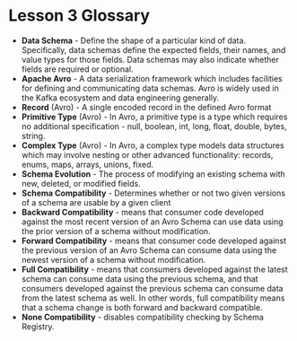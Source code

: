# Lesson 3 Glossary
* **Data Schema** - Define the shape of a particular kind of data. Specifically, data schemas define the expected fields, their names, and value types for those fields. Data schemas may also indicate whether fields are required or optional.
* **Apache Avro** - A data serialization framework which includes facilities for defining and communicating data schemas. Avro is widely used in the Kafka ecosystem and data engineering generally.
* **Record** (Avro) - A single encoded record in the defined Avro format
* **Primitive Type** (Avro) - In Avro, a primitive type is a type which requires no additional specification - null, boolean, int, long, float, double, bytes, string.
* **Complex Type** (Avro) - In Avro, a complex type models data structures which may involve nesting or other advanced functionality: records, enums, maps, arrays, unions, fixed.
* **Schema Evolution** - The process of modifying an existing schema with new, deleted, or modified fields.
* **Schema Compatibility** - Determines whether or not two given versions of a schema are usable by a given client
* **Backward Compatibility** - means that consumer code developed against the most recent version of an Avro Schema can use data using the prior version of a schema without modification.
* **Forward Compatibility** - means that consumer code developed against the previous version of an Avro Schema can consume data using the newest version of a schema without modification.
* **Full Compatibility** - means that consumers developed against the latest schema can consume data using the previous schema, and that consumers developed against the previous schema can consume data from the latest schema as well. In other words, full compatibility means that a schema change is both forward and backward compatible.
* **None Compatibility** - disables compatibility checking by Schema Registry.